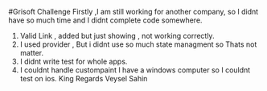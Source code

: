#Grisoft Challenge
  Firstly ,I am still working for another company, so I didnt have so much time and I didnt complete code somewhere.
  1. Valid Link , added but just showing , not working correctly. 
  2. I used provider , But i didnt use so much state managment so Thats not matter.
  3. I didnt write test for whole apps.
  4. I couldnt handle custompaint
  I have a windows computer so I couldnt test on ios.
King Regards
  Veysel Sahin
